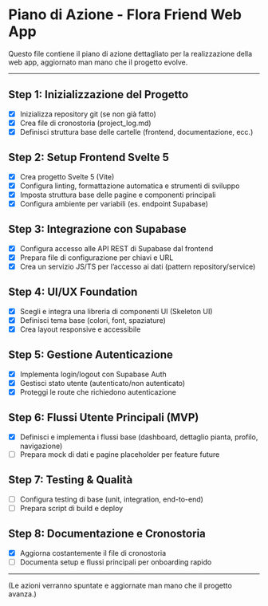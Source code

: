 # Piano di Azione - Flora Friend Web App

Questo file contiene il piano di azione dettagliato per la realizzazione della web app, aggiornato man mano che il progetto evolve.

---

## Step 1: Inizializzazione del Progetto
- [x] Inizializza repository git (se non già fatto)
- [x] Crea file di cronostoria (project_log.md)
- [x] Definisci struttura base delle cartelle (frontend, documentazione, ecc.)

## Step 2: Setup Frontend Svelte 5
- [x] Crea progetto Svelte 5 (Vite)
- [x] Configura linting, formattazione automatica e strumenti di sviluppo
- [x] Imposta struttura base delle pagine e componenti principali
- [x] Configura ambiente per variabili (es. endpoint Supabase)

## Step 3: Integrazione con Supabase
- [x] Configura accesso alle API REST di Supabase dal frontend
- [x] Prepara file di configurazione per chiavi e URL
- [x] Crea un servizio JS/TS per l’accesso ai dati (pattern repository/service)

## Step 4: UI/UX Foundation
- [x] Scegli e integra una libreria di componenti UI (Skeleton UI)
- [x] Definisci tema base (colori, font, spaziature)
- [x] Crea layout responsive e accessibile

## Step 5: Gestione Autenticazione
- [x] Implementa login/logout con Supabase Auth
- [x] Gestisci stato utente (autenticato/non autenticato)
- [x] Proteggi le route che richiedono autenticazione

## Step 6: Flussi Utente Principali (MVP)
- [x] Definisci e implementa i flussi base (dashboard, dettaglio pianta, profilo, navigazione)
- [ ] Prepara mock di dati e pagine placeholder per feature future

## Step 7: Testing & Qualità
- [ ] Configura testing di base (unit, integration, end-to-end)
- [ ] Prepara script di build e deploy

## Step 8: Documentazione e Cronostoria
- [x] Aggiorna costantemente il file di cronostoria
- [ ] Documenta setup e flussi principali per onboarding rapido

---

(Le azioni verranno spuntate e aggiornate man mano che il progetto avanza.)
